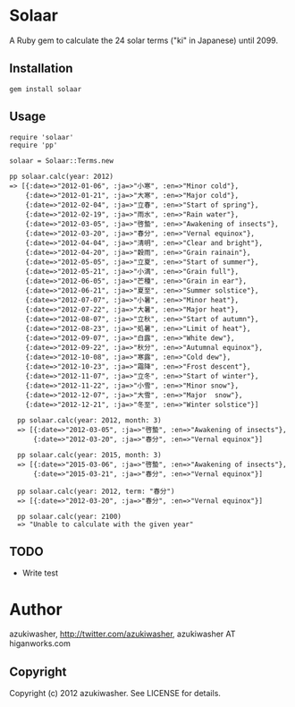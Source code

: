 Solaar
===========

A Ruby gem to calculate the 24 solar terms ("ki" in Japanese) until 2099.

Installation
-------------
    gem install solaar


Usage
---------
    require 'solaar'
    require 'pp'

    solaar = Solaar::Terms.new

    pp solaar.calc(year: 2012)
    => [{:date=>"2012-01-06", :ja=>"小寒", :en=>"Minor cold"},
        {:date=>"2012-01-21", :ja=>"大寒", :en=>"Major cold"},
        {:date=>"2012-02-04", :ja=>"立春", :en=>"Start of spring"},
        {:date=>"2012-02-19", :ja=>"雨水", :en=>"Rain water"},
        {:date=>"2012-03-05", :ja=>"啓蟄", :en=>"Awakening of insects"},
        {:date=>"2012-03-20", :ja=>"春分", :en=>"Vernal equinox"},
        {:date=>"2012-04-04", :ja=>"清明", :en=>"Clear and bright"},
        {:date=>"2012-04-20", :ja=>"穀雨", :en=>"Grain rainain"},
        {:date=>"2012-05-05", :ja=>"立夏", :en=>"Start of summer"},
        {:date=>"2012-05-21", :ja=>"小満", :en=>"Grain full"},
        {:date=>"2012-06-05", :ja=>"芒種", :en=>"Grain in ear"},
        {:date=>"2012-06-21", :ja=>"夏至", :en=>"Summer solstice"},
        {:date=>"2012-07-07", :ja=>"小暑", :en=>"Minor heat"},
        {:date=>"2012-07-22", :ja=>"大暑", :en=>"Major heat"},
        {:date=>"2012-08-07", :ja=>"立秋", :en=>"Start of autumn"},
        {:date=>"2012-08-23", :ja=>"処暑", :en=>"Limit of heat"},
        {:date=>"2012-09-07", :ja=>"白露", :en=>"White dew"},
        {:date=>"2012-09-22", :ja=>"秋分", :en=>"Autumnal equinox"},
        {:date=>"2012-10-08", :ja=>"寒露", :en=>"Cold dew"},
        {:date=>"2012-10-23", :ja=>"霜降", :en=>"Frost descent"},
        {:date=>"2012-11-07", :ja=>"立冬", :en=>"Start of winter"},
        {:date=>"2012-11-22", :ja=>"小雪", :en=>"Minor snow"},
        {:date=>"2012-12-07", :ja=>"大雪", :en=>"Major  snow"},
        {:date=>"2012-12-21", :ja=>"冬至", :en=>"Winter solstice"}]

      pp solaar.calc(year: 2012, month: 3)
      => [{:date=>"2012-03-05", :ja=>"啓蟄", :en=>"Awakening of insects"},
          {:date=>"2012-03-20", :ja=>"春分", :en=>"Vernal equinox"}]

      pp solaar.calc(year: 2015, month: 3)
      => [{:date=>"2015-03-06", :ja=>"啓蟄", :en=>"Awakening of insects"},
          {:date=>"2015-03-21", :ja=>"春分", :en=>"Vernal equinox"}]

      pp solaar.calc(year: 2012, term: "春分")
      => [{:date=>"2012-03-20", :ja=>"春分", :en=>"Vernal equinox"}]

      pp solaar.calc(year: 2100)
      => "Unable to calculate with the given year"


TODO
---------

* Write test

Author
==========

azukiwasher, http://twitter.com/azukiwasher, azukiwasher AT higanworks.com

Copyright
----------

Copyright (c) 2012 azukiwasher. See LICENSE for details.
